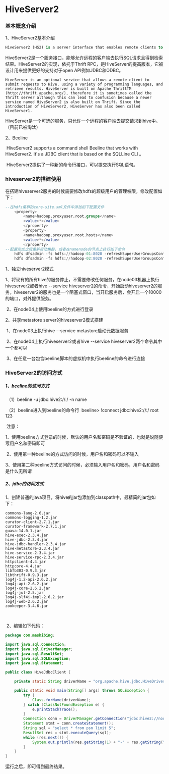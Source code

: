 # HiveServer2

### 基本概念介绍

1、HiveServer2基本介绍

```sql
HiveServer2 (HS2) is a server interface that enables remote clients to execute queries against Hive and retrieve the results (a more detailed intro here). The current implementation, based on Thrift RPC, is an improved version of HiveServer and supports multi-client concurrency and authentication. It is designed to provide better support for open API clients like JDBC and ODBC.
```

​	 	HiveServer2是一个服务接口，能够允许远程的客户端去执行SQL请求且得到检索结果。HiveServer2的实现，依托于Thrift RPC，是HiveServer的提高版本，它被设计用来提供更好的支持对于open API例如JDBC和ODBC。

```
HiveServer is an optional service that allows a remote client to submit requests to Hive, using a variety of programming languages, and retrieve results. HiveServer is built on Apache ThriftTM (http://thrift.apache.org/), therefore it is sometimes called the Thrift server although this can lead to confusion because a newer service named HiveServer2 is also built on Thrift. Since the introduction of HiveServer2, HiveServer has also been called HiveServer1.
```

​		HiveServer是一个可选的服务，只允许一个远程的客户端去提交请求到hive中。（目前已被淘汰）

2、Beeline

​		HiveServer2 supports a command shell Beeline that works with HiveServer2. It's a JDBC client that is based on the SQLLine CLI 。

​		HiveServer2提供了一种新的命令行接口，可以提交执行SQL语句。

### hiveserver2的搭建使用

​	在搭建hiveserver2服务的时候需要修改hdfs的超级用户的管理权限，修改配置如下：

```sql
--在hdfs集群的core-site.xml文件中添加如下配置文件
	<property>
		<name>hadoop.proxyuser.root.groups</name>	
		<value>*</value>
    	</property>
    	<property>
		<name>hadoop.proxyuser.root.hosts</name>	
		<value>*</value>
    	</property>
--配置完成之后重新启动集群，或者在namenode的节点上执行如下命令
	hdfs dfsadmin -fs hdfs://hadoop-01:8020 -refreshSuperUserGroupsConfiguration
	hdfs dfsadmin -fs hdfs://hadoop-02:8020 -refreshSuperUserGroupsConfiguration
```

1、独立hiveserver2模式

​	1、将现有的所有hive的服务停止，不需要修改任何服务，在node03机器上执行hiveserver2或者hive --service hiveserver2的命令，开始启动hiveserver2的服务，hiveserver2的服务也是一个阻塞式窗口，当开启服务后，会开启一个10000的端口，对外提供服务。

​	2、在node04上使用beeline的方式进行登录

2、共享metastore server的hiveserver2模式搭建

​	1、在node03上执行hive --service metastore启动元数据服务

​	2、在node04上执行hiveserver2或者hive --service hiveserver2两个命令其中一个都可以

​	3、在任意一台包含beeline脚本的虚拟机中执行beeline的命令进行连接

### HiveServer2的访问方式

##### 	1、beeline的访问方式

​	（1）beeline -u jdbc:hive2://<host>:<port>/<db> -n name

​	（2）beeline进入到beeline的命令行
​				beeline> !connect jdbc:hive2://<host>:<port>/<db> root 123

​		注意：

​			1、使用beeline方式登录的时候，默认的用户名和密码是不验证的，也就是说随便写用户名和密码即可

​			2、使用第一种beeline的方式访问的时候，用户名和密码可以不输入

​			3、使用第二种beeline方式访问的时候，必须输入用户名和密码，用户名和密码是什么无所谓

##### 	2、jdbc的访问方式

​	1、创建普通的java项目，将hive的jar包添加到classpath中，最精简的jar包如下：

```
commons-lang-2.6.jar
commons-logging-1.2.jar
curator-client-2.7.1.jar
curator-framework-2.7.1.jar
guava-14.0.1.jar
hive-exec-2.3.4.jar
hive-jdbc-2.3.4.jar
hive-jdbc-handler-2.3.4.jar
hive-metastore-2.3.4.jar
hive-service-2.3.4.jar
hive-service-rpc-2.3.4.jar
httpclient-4.4.jar
httpcore-4.4.jar
libfb303-0.9.3.jar
libthrift-0.9.3.jar
log4j-1.2-api-2.6.2.jar
log4j-api-2.6.2.jar
log4j-core-2.6.2.jar
log4j-jul-2.5.jar
log4j-slf4j-impl-2.6.2.jar
log4j-web-2.6.2.jar
zookeeper-3.4.6.jar
```

​	

​	2、编辑如下代码：

```java
package com.mashibing;

import java.sql.Connection;
import java.sql.DriverManager;
import java.sql.ResultSet;
import java.sql.SQLException;
import java.sql.Statement;

public class HiveJdbcClient {

	private static String driverName = "org.apache.hive.jdbc.HiveDriver";

	public static void main(String[] args) throws SQLException {
		try {
			Class.forName(driverName);
		} catch (ClassNotFoundException e) {
			e.printStackTrace();
		}
		Connection conn = DriverManager.getConnection("jdbc:hive2://node04:10000/default", "root", "");
		Statement stmt = conn.createStatement();
		String sql = "select * from psn limit 5";
		ResultSet res = stmt.executeQuery(sql);
		while (res.next()) {
			System.out.println(res.getString(1) + "-" + res.getString("name"));
		}
	}
}

```

运行之后，即可得到最终结果。

